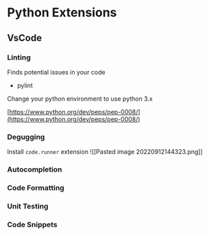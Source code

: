 # Python Extensions

## VsCode

### Linting
Finds potential issues in your code
- pylint

Change your python environment to use python 3.x

[https://www.python.org/dev/peps/pep-0008/](https://www.python.org/dev/peps/pep-0008/)

### Degugging

Install `code.runner` extension
![[Pasted image 20220912144323.png]]

### Autocompletion

### Code Formatting

### Unit Testing

### Code Snippets